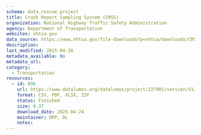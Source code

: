 ```yaml
---
schema: data_rescue_project 
title: Crash Report Sampling System (CRSS)
organization: National Highway Traffic Safety Administration
agency: Department of Transportation
websites: nhtsa.gov
data_source: https://www.nhtsa.gov/file-downloads?p=nhtsa/downloads/CRSS/
description: 
last_modified: 2025-04-28
metadata_available: No
metadata_url: 
category:
  - Transportation 
resources:
  - id: 896
    url: https://www.datalumos.org/datalumos/project/227901/version/V1/view
    format: CSV, PDF, XLSX, ZIP
    status: Finished
    size: 0.37
    download_date: 2025-04-24
    maintainer: DRP, DL
    notes: 
---
```

